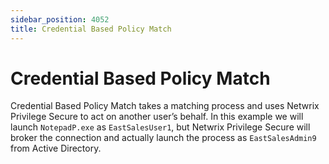 ```yaml
---
sidebar_position: 4052
title: Credential Based Policy Match
---
```


# Credential Based Policy Match

Credential Based Policy Match takes a matching process and uses Netwrix Privilege Secure to act on another user’s behalf. In this example we will launch `NotepadP.exe` as `EastSalesUser1`, but Netwrix Privilege Secure will broker the connection and actually launch the process as `EastSalesAdmin9` from Active Directory.